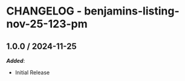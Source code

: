 # CHANGELOG - benjamins-listing-nov-25-123-pm
    
## 1.0.0 / 2024-11-25

_**Added**_:

* Initial Release
